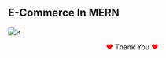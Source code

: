 ## E-Commerce In MERN


![e](https://github.com/Dulon18/E-commerce-In-MERN/assets/80118217/7b32e6b9-a86f-411b-90ff-427c15e30de7)



<p align="center"><span style="color: red;">&hearts;</span> Thank You <span style="color:red;">&hearts;</span></p>
